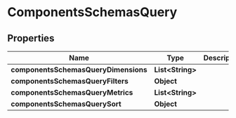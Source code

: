 # ComponentsSchemasQuery

## Properties
Name | Type | Description | Notes
------------ | ------------- | ------------- | -------------
**componentsSchemasQueryDimensions** | **List&lt;String&gt;** |  |  [optional]
**componentsSchemasQueryFilters** | **Object** |  |  [optional]
**componentsSchemasQueryMetrics** | **List&lt;String&gt;** |  |  [optional]
**componentsSchemasQuerySort** | **Object** |  |  [optional]
